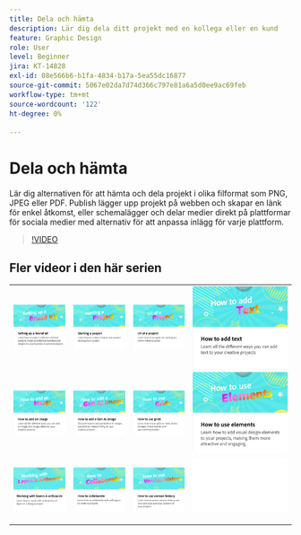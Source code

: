 ```yaml
---
title: Dela och hämta
description: Lär dig dela ditt projekt med en kollega eller en kund
feature: Graphic Design
role: User
level: Beginner
jira: KT-14828
exl-id: 08e566b6-b1fa-4834-b17a-5ea55dc16877
source-git-commit: 5067e02da7d74d366c797e81a6a5d0ee9ac69feb
workflow-type: tm+mt
source-wordcount: '122'
ht-degree: 0%

---
```


# Dela och hämta

Lär dig alternativen för att hämta och dela projekt i olika filformat som PNG, JPEG eller PDF. Publish lägger upp projekt på webben och skapar en länk för enkel åtkomst, eller schemalägger och delar medier direkt på plattformar för sociala medier med alternativ för att anpassa inlägg för varje plattform.

>[!VIDEO](https://video.tv.adobe.com/v/3426936?quality=12&learn=on&hidetitle=true)

## Fler videor i den här serien

<table style="table-layout:fixed">
<tr>
   <td>
      <a href="brand.md">
         <img alt="Konfigurera ett varumärkeskit" src="assets/brand.png" />
      </a>
  </td>
   <td>
      <a href="new-project.md">
         <img alt="Starta ett projekt" src="assets/starting-a-project.png" />
      </a>
  </td>
   <td>
      <a href="workspace.md">
         <img alt="Användarupplevelse för ett projekt" src="assets/workspace.png" />
      </a>
   </td>
   <td>
      <a href="text-effects.md">
         <img alt="Lägga till text" src="assets/text-effects.png" />
      </a>
   </td>
</tr>
<tr>
   <td>
      <a href="image-effects.md">
         <img alt="Lägga till en bild" src="assets/image-effects.png" />
      </a>
  </td>
   <td>
      <a href="add-gen-ai-image.md">
         <img alt="Lägga till en Gen AI-bild" src="assets/gen-ai-image.png" />
      </a>
  </td>
   <td>
      <a href="grids.md">
         <img alt="Använda stödraster" src="assets/grids.png" />
      </a>
  </td>
   <td>
         <a href="add-design-assets.md">
            <img alt="Använda element" src="assets/design-assets.png" />
         </a>
   </td>
</tr>
<tr>
   <td>
         <a href="layers.md">
            <img alt="Arbeta med lager och ritytor" src="assets/layers.png" />
         </a>
   </td>
   <td>
   <a href="collaborate.md">
      <img alt="Så här samarbetar du" src="assets/collaborate.png" />
   </a>
   </td>
   <td>
   <a href="version-history.md">
      <img alt="Så här använder du versionshistoriken" src="assets/version-history.png" />
   </a>
   </td>
   <td>
      <img alt="Avgränsare" src="../assets/Whitespacer.png" />
      <div>
      <br>
   </td>
</tr>
</table>
